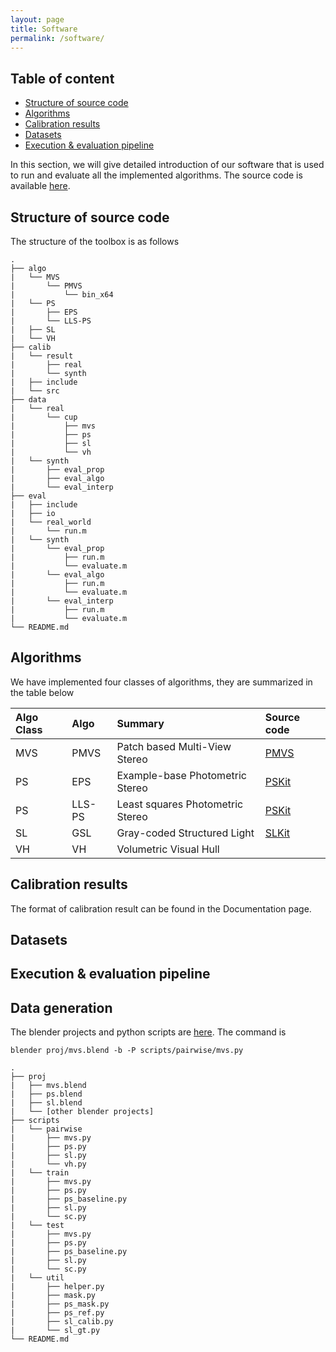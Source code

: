 ```yaml
---
layout: page
title: Software
permalink: /software/
---
```


## Table of content
* [Structure of source code](#structure)
* [Algorithms](#algorithms)
* [Calibration results](#calibration)
* [Datasets](#datasets)
* [Execution & evaluation pipeline](#run_eval)

In this section, we will give detailed introduction of our software that is used to run and evaluate all the implemented algorithms. The source code is available [here](https://github.com/imkaywu/3DReconKit).

## Structure of source code <a name="structure"></a>
The structure of the toolbox is as follows

```
.
├── algo
|   └── MVS
|   	└── PMVS
|           └── bin_x64
|   └── PS
|   	├── EPS
|       └── LLS-PS
|   ├── SL
|   └── VH
├── calib
|   └── result
|       ├── real
|       └── synth
|   ├── include
|   └── src
├── data
|   └── real
|       └── cup
|           ├── mvs
|           ├── ps
|           ├── sl
|           └── vh
|   └── synth
|       ├── eval_prop
|       ├── eval_algo
|       └── eval_interp
├── eval
|   ├── include
|   ├── io
|   └── real_world
|       └── run.m
|   └── synth
|       └── eval_prop
|           ├── run.m
|           └── evaluate.m
|       └── eval_algo
|           ├── run.m
|           └── evaluate.m
|       └── eval_interp
|           ├── run.m
|           └── evaluate.m
└── README.md
```

## Algorithms <a name="algorithms"></a>
We have implemented four classes of algorithms, they are summarized in the table below

| Algo Class |  Algo  | Summary  | Source code |
| :--------- | :----- | :------- | :---------- |
| MVS        | PMVS   | Patch based Multi-View Stereo | [PMVS](https://www.di.ens.fr/pmvs/) |
| PS         | EPS    | Example-base Photometric Stereo | [PSKit](https://github.com/imkaywu/PSKit) |
| PS         | LLS-PS | Least squares Photometric Stereo | [PSKit](https://github.com/imkaywu/PSKit) |
| SL         | GSL    | Gray-coded Structured Light | [SLKit](https://github.com/imkaywu/SLKit) |
| VH         | VH     | Volumetric Visual Hull | |

## Calibration results <a name="calibration"></a>

The format of calibration result can be found in the Documentation page.



## Datasets <a name="datasets"></a>

## Execution & evaluation pipeline <a name="run_eval"></a>

## Data generation
The blender projects and python scripts are [here](https://github.com/imkaywu/blender_scripts). The command is
```
blender proj/mvs.blend -b -P scripts/pairwise/mvs.py
```

```
.
├── proj
|   ├── mvs.blend
|   ├── ps.blend
|   ├── sl.blend
|   └── [other blender projects]
├── scripts
|   └── pairwise
|       ├── mvs.py
|       ├── ps.py
|       ├── sl.py
|       └── vh.py
|   └── train
|       ├── mvs.py
|       ├── ps.py
|       ├── ps_baseline.py
|       ├── sl.py
|       └── sc.py
|   └── test
|       ├── mvs.py
|       ├── ps.py
|       ├── ps_baseline.py
|       ├── sl.py
|       └── sc.py
|   └── util
|       ├── helper.py
|       ├── mask.py
|       ├── ps_mask.py
|       ├── ps_ref.py
|       ├── sl_calib.py
|       └── sl_gt.py
└── README.md
```
